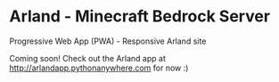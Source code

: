 # Arland - Minecraft Bedrock Server
Progressive Web App (PWA) - Responsive Arland site

Coming soon! Check out the Arland app at http://arlandapp.pythonanywhere.com for now :)
